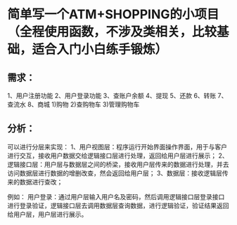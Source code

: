 # 简单写一个ATM+SHOPPING的小项目（全程使用函数，不涉及类相关，比较基础，适合入门小白练手锻炼）
## 需求：
1、用户注册功能
2、用户登录功能
3、查账户余额
4、提现
5、还款
6、转账
7、查流水
8、商城
    1)购物
    2)查购物车
    3)管理购物车

## 分析：
可以进行分层来实现：
1、用户视图层：程序运行开始界面操作界面，用于与客户进行交互，接收用户数据交给逻辑接口层进行处理，返回给用户层进行展示；
2、逻辑接口层：用户层与数据层之间的桥梁，接收用户层传来的数据进行处理，并去访问数据层进行数据的增删改查，然会返回给用户层；
3、数据层：接收逻辑层传来的数据进行查改；

例如：
用户登录：通过用户层输入用户名及密码，然后调用逻辑接口层登录接口进行登录验证，逻辑接口层去调用数据层查询数据，进行逻辑验证，验证结果返回给用户层，用户层进行展示。